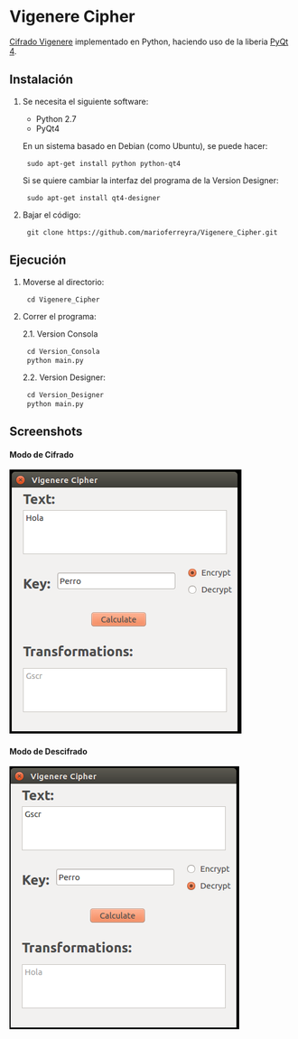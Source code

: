 Vigenere Cipher
===============
[Cifrado Vigenere] implementado en Python, haciendo uso de la liberia [PyQt 4].

Instalación
-----------
1. Se necesita el siguiente software:
    - Python 2.7
    - PyQt4

    En un sistema basado en Debian (como Ubuntu), se puede hacer:

        sudo apt-get install python python-qt4

    Si se quiere cambiar la interfaz del programa de la Version Designer:

        sudo apt-get install qt4-designer

2. Bajar el código:

        git clone https://github.com/marioferreyra/Vigenere_Cipher.git


Ejecución
---------
1. Moverse al directorio:

        cd Vigenere_Cipher

2. Correr el programa:

    2.1. Version Consola

        cd Version_Consola
        python main.py

    2.2. Version Designer:

        cd Version_Designer
        python main.py

Screenshots
-----------
#### Modo de Cifrado
![Modo de Cifrado][1]

#### Modo de Descifrado
![Modo de Descifrado][2]


<!-- Links -->
[Cifrado Vigenere]: https://es.wikipedia.org/wiki/Cifrado_de_Vigen%C3%A8re
[PyQt 4]: https://www.riverbankcomputing.com/software/pyqt/download

<!-- Imagenes -->
[1]: img/img01.png
[2]: img/img02.png
